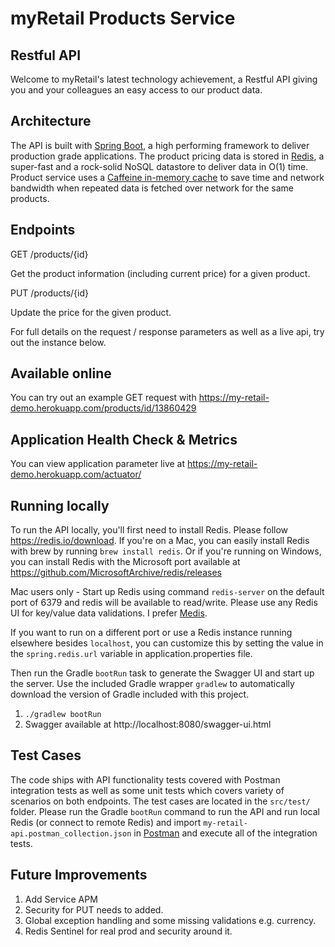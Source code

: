 # myRetail Products Service

## Restful API

Welcome to myRetail's latest technology achievement, a Restful API giving you and your colleagues an easy access to our product data.

## Architecture
The API is built with [Spring Boot](https://spring.io/projects/spring-boot), a high performing framework to deliver production grade applications.
The product pricing data is stored in [Redis](https://redis.io/), a super-fast and a rock-solid NoSQL datastore to deliver data in O(1) time. 
Product service uses a [Caffeine in-memory cache](https://github.com/ben-manes/caffeine) to save time and network bandwidth when repeated data is fetched over network for the same products.

## Endpoints

GET /products/{id}

Get the product information (including current price) for a given product.

PUT /products/{id}

Update the price for the given product.

For full details on the request / response parameters as well as a live api, try out the instance below.

## Available online

You can try out an example GET request with https://my-retail-demo.herokuapp.com/products/id/13860429

## Application Health Check & Metrics
You can view application parameter live at https://my-retail-demo.herokuapp.com/actuator/

## Running locally

To run the API locally, you'll first need to install Redis. Please follow https://redis.io/download.
If you're on a Mac, you can easily install Redis with brew by running `brew install redis`. 
Or if you're running on Windows, you can install Redis with the Microsoft port available at https://github.com/MicrosoftArchive/redis/releases

Mac users only - Start up Redis using command `redis-server` on the default port of 6379 and redis will be available to read/write.
Please use any Redis UI for key/value data validations. I prefer [Medis](https://github.com/luin/medis).  

If you want to run on a different port or use a Redis instance running elsewhere besides `localhost`, you can customize this by setting the value in the `spring.redis.url` variable in application.properties file.

Then run the Gradle `bootRun` task to generate the Swagger UI and start up the server. 
Use the included Gradle wrapper `gradlew` to automatically download the version of Gradle included with this project.

1. `./gradlew bootRun`
2. Swagger available at http://localhost:8080/swagger-ui.html

## Test Cases

The code ships with API functionality tests covered with Postman integration tests as well as some unit tests which covers variety of scenarios on both endpoints. 
The test cases are located in the `src/test/` folder.
Please run the Gradle `bootRun` command to run the API and run local Redis (or connect to remote Redis) and import `my-retail-api.postman_collection.json` in [Postman](https://www.getpostman.com/downloads/) and execute all of the integration tests.

## Future Improvements
1) Add Service APM
2) Security for PUT needs to added.
3) Global exception handling and some missing validations e.g. currency.
4) Redis Sentinel for real prod and security around it.



